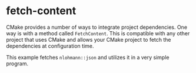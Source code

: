 # fetch-content

CMake provides a number of ways to integrate project dependencies.
One way is with a method called `FetchContent`.
This is compatible with any other project that uses CMake and allows your CMake project to fetch the dependencies at configuration time.

This example fetches `nlohmann::json` and utilizes it in a very simple program.